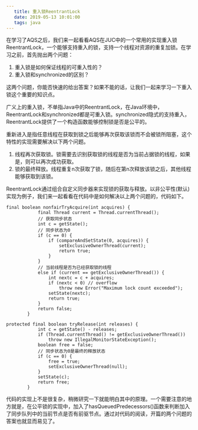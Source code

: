 ```yaml
---
   title: 重入锁ReentrantLock
   date: 2019-05-13 10:01:00
   tags: java
---
```


在学习了AQS之后，我们来一起看看AQS在JUC中的一个常用的实现重入锁ReentrantLock，一个能够支持重入的锁，支持一个线程对资源的重复加锁。在学习之前，首先抛出两个问题：
1. 重入锁是如何保证线程的可重入性的？
2. 重入锁和synchronized的区别？

这两个问题，你能否快速的给出答案？如果不能的话，让我们一起来学习一下重入锁这个重要的知识点。
<!-- more -->
广义上的重入锁，不单指Java中的ReentrantLock，在Java环境中，ReentrantLock和synchronized都是可重入锁。synchronized隐式的支持重入，ReentrantLock提供了一个构造函数能够控制锁是否是公平的。

重新进入是指任意线程在获取到锁之后能够再次获取该锁而不会被锁所阻塞，这个特性的实现需要解决以下两个问题。

1. 线程再次获取锁。锁需要去识别获取锁的线程是否为当前占据锁的线程，如果是，则可以再次成功获取。
2. 锁的最终释放。线程重复n次获取了锁，随后在第n次释放该锁之后，其他线程能够获取到该锁。

ReentrantLock通过组合自定义同步器来实现锁的获取与释放。以非公平性(默认)实现为例子，我们来一起看看在代码中是如何解决以上两个问题的，代码如下。

```
final boolean nonfairTryAcquire(int acquires) {
            final Thread current = Thread.currentThread();
            // 获取同步状态
            int c = getState();
            // 同步状态为0
            if (c == 0) {
                if (compareAndSetState(0, acquires)) {
                    setExclusiveOwnerThread(current);
                    return true;
                }
            }
            // 当前线程是否为已经获取锁的线程
            else if (current == getExclusiveOwnerThread()) {
                int nextc = c + acquires;
                if (nextc < 0) // overflow
                    throw new Error("Maximum lock count exceeded");
                setState(nextc);
                return true;
            }
            return false;
        }
```

```
protected final boolean tryRelease(int releases) {
            int c = getState() - releases;
            if (Thread.currentThread() != getExclusiveOwnerThread())
                throw new IllegalMonitorStateException();
            boolean free = false;
            // 同步状态为0是最终的释放状态
            if (c == 0) {
                free = true;
                setExclusiveOwnerThread(null);
            }
            setState(c);
            return free;
        }
```
代码的实现上不是很复杂，稍微研究一下就能明白其中的原理。一个需要注意的地方就是，在公平锁的实现中，加入了hasQueuedPredecessors()函数来判断加入了同步队列中的当前节点是否有前驱节点。通过对代码的阅读，开篇的两个问题的答案也就显而易见了。



